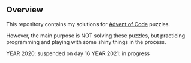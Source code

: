 ## Overview

This repository contains my solutions for [Advent of Code](https://adventofcode.com/) puzzles.

However, the main purpose is NOT solving these puzzles, but practicing programming and playing with some shiny things in the process.

YEAR 2020: suspended on day 16
YEAR 2021: in progress

